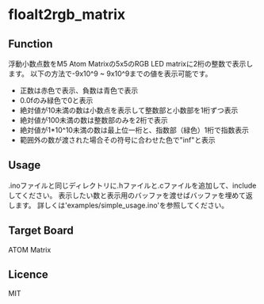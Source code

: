 # floalt2rgb_matrix
## Function
浮動小数点数をM5 Atom Matrixの5x5のRGB LED matrixに2桁の整数で表示します。
以下の方法で-9x10^9 ~ 9x10^9までの値を表示可能です。
- 正数は赤色で表示、負数は青色で表示
- 0.0fのみ緑色で0と表示
- 絶対値が10未満の数は小数点を表示して整数部と小数部を1桁ずつ表示
- 絶対値が100未満の数は整数部のみを2桁で表示
- 絶対値が1*10^10未満の数は最上位一桁と、指数部（緑色）1桁で指数表示
- 範囲外の数が渡された場合その符号に合わせた色で"inf"と表示
## Usage
.inoファイルと同じディレクトリに.hファイルと.cファイルを追加して、includeしてください。
表示したい数と表示用のバッファを渡せばバッファを埋めて返します。
詳しくは'examples/simple_usage.ino'を参照してください。
## Target Board
ATOM Matrix
## Licence
MIT